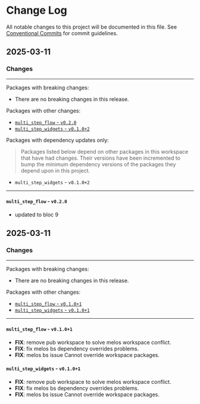 # Change Log

All notable changes to this project will be documented in this file.
See [Conventional Commits](https://conventionalcommits.org) for commit guidelines.

## 2025-03-11

### Changes

---

Packages with breaking changes:

 - There are no breaking changes in this release.

Packages with other changes:

 - [`multi_step_flow` - `v0.2.0`](#multi_step_flow---v020)
 - [`multi_step_widgets` - `v0.1.0+2`](#multi_step_widgets---v0102)

Packages with dependency updates only:

> Packages listed below depend on other packages in this workspace that have had changes. Their versions have been incremented to bump the minimum dependency versions of the packages they depend upon in this project.

 - `multi_step_widgets` - `v0.1.0+2`

---

#### `multi_step_flow` - `v0.2.0`

 - updated to bloc 9


## 2025-03-11

### Changes

---

Packages with breaking changes:

 - There are no breaking changes in this release.

Packages with other changes:

 - [`multi_step_flow` - `v0.1.0+1`](#multi_step_flow---v0101)
 - [`multi_step_widgets` - `v0.1.0+1`](#multi_step_widgets---v0101)

---

#### `multi_step_flow` - `v0.1.0+1`

 - **FIX**: remove pub workspace to solve melos workspace conflict.
 - **FIX**: fix melos bs dependency overrides problems.
 - **FIX**: melos bs issue Cannot override workspace packages.

#### `multi_step_widgets` - `v0.1.0+1`

 - **FIX**: remove pub workspace to solve melos workspace conflict.
 - **FIX**: fix melos bs dependency overrides problems.
 - **FIX**: melos bs issue Cannot override workspace packages.

